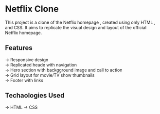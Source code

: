 # Netflix Clone 
This project is a clone of the Netflix homepage , created using only HTML , and CSS. It aims to replicate the visual design and layout of the official Netflix homepage.

## Features 
-> Responsive design<br>
-> Replicated heade with navigation<br>
-> Hero section with backgground image and call to action<br>
-> Grid layout for movie/TV show thumbnails<br>
-> Footer with links<br>

## Techaologies Used 
-> HTML
-> CSS
